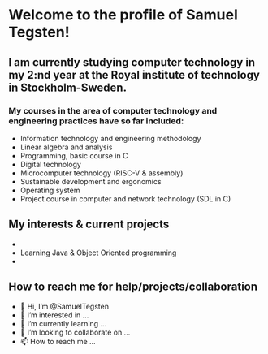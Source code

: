 # Welcome to the profile of Samuel Tegsten!  

## I am currently studying computer technology in my 2:nd year at the Royal institute of technology in Stockholm-Sweden.

### My courses in the area of computer technology and engineering practices have so far included:
- Information technology and engineering methodology	
- Linear algebra and analysis	
- Programming, basic course in C	
- Digital technology	
- Microcomputer technology (RISC-V & assembly)
- Sustainable development and ergonomics
- Operating system
- Project course in computer and network technology (SDL in C)

## My interests & current projects
- 
- Learning Java & Object Oriented programming
- 

## How to reach me for help/projects/collaboration


- 👋 Hi, I’m @SamuelTegsten
- 👀 I’m interested in ...
- 🌱 I’m currently learning ...
- 💞️ I’m looking to collaborate on ...
- 📫 How to reach me ...


